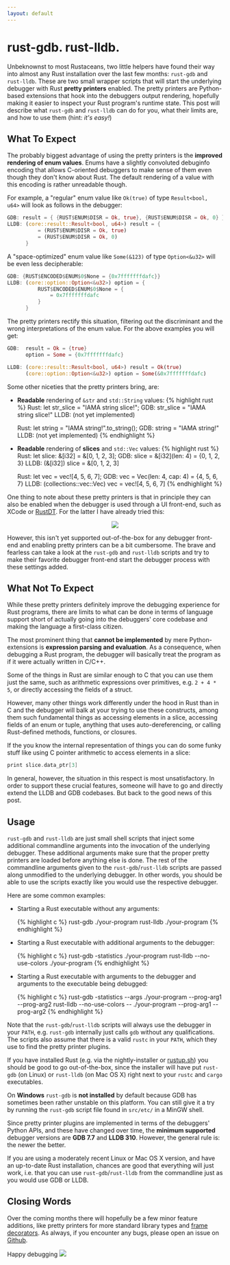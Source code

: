```yaml
---
layout: default
---
```

# rust-gdb. rust-lldb.
Unbeknownst to most Rustaceans, two little helpers have found their way into
almost any Rust installation over the last few months: `rust-gdb` and
`rust-lldb`. These are two small wrapper scripts that will start the underlying
debugger with Rust **pretty printers** enabled. The pretty printers are
Python-based extensions that hook into the debuggers output rendering, hopefully
making it easier to inspect your Rust program's runtime state. This post will
describe what `rust-gdb` and `rust-lldb` can do for you, what their limits are,
and how to use them (hint: *it's easy!*)



## What To Expect
The probably biggest advantage of using the pretty printers is the **improved
rendering of enum values**. Enums have a slightly convoluted debuginfo encoding
that allows  C-oriented debuggers to make sense of them even though they don't
know about Rust. The default rendering of a value with this encoding is rather
unreadable though.

For example, a "regular" enum value like `Ok(true)` of type `Result<bool, u64>`
will look as follows in the debugger:

```rust
GDB: result = { {RUST$ENUM$DISR = Ok, true}, {RUST$ENUM$DISR = Ok, 0} }
LLDB: (core::result::Result<bool, u64>) result = {
          = (RUST$ENUM$DISR = Ok, true)
          = (RUST$ENUM$DISR = Ok, 0)
      }
```

A "space-optimized" enum value like `Some(&123)` of type `Option<&u32>` will be
even less decipherable:

```rust
GDB: {RUST$ENCODED$ENUM$0$None = {0x7fffffffdafc}}
LLDB: (core::option::Option<&u32>) option = {
          RUST$ENCODED$ENUM$0$None = {
              = 0x7fffffffdafc
          }
      }
```

The pretty printers rectify this situation, filtering out the discriminant and
the wrong interpretations of the enum value. For the above examples you will
get:

```rust
GDB:  result = Ok = {true}
      option = Some = {0x7fffffffdafc}

LLDB: (core::result::Result<bool, u64>) result = Ok(true)
      (core::option::Option<&u32>) option = Some(&0x7fffffffdafc)
```

Some other niceties that the pretty printers bring, are:

<ul>
  <li>
<strong>Readable</strong> rendering of <code>&str</code> and <code>std::String</code> values:
{% highlight rust %}
Rust:  let str_slice = "IAMA string slice!";
GDB:   str_slice = "IAMA string slice!"
LLDB:  (not yet implemented)

Rust:  let string = "IAMA string!".to_string();
GDB:   string = "IAMA string!"
LLDB:  (not yet implemented)
{% endhighlight %}
  </li>

  <li>
<strong>Readable</strong> rendering of <strong>slices</strong> and <code>std::Vec</code> values:
{% highlight rust %}
Rust:  let slice: &[i32] = &[0, 1, 2, 3];
GDB:   slice = &[i32](len: 4) = {0, 1, 2, 3}
LLDB:  (&[i32]) slice = &[0, 1, 2, 3]

Rust:  let vec = vec![4, 5, 6, 7];
GDB:   vec = Vec<u64>(len: 4, cap: 4) = {4, 5, 6, 7}
LLDB:  (collections::vec::Vec<u64>) vec = vec![4, 5, 6, 7]
{% endhighlight %}
  </li>
</ul>

One thing to note about these pretty printers is that in principle they can also
be enabled when the debugger is used through a UI front-end, such as XCode or
[RustDT](//rustdt.github.io/). For the latter I have already tried this:

<center><img src="{{site.url}}/images/eclipse/pp.png"></img></center>

However, this isn't yet supported out-of-the-box for any debugger front-end and
enabling pretty printers can be a bit cumbersome. The brave
and fearless can take a look at the `rust-gdb` and `rust-lldb` scripts and try
to make their favorite debugger front-end start the debugger process with these
settings added.


## What Not To Expect
While these pretty printers definitely improve the debugging experience for Rust
programs, there are limits to what can be done in terms of language support
short of actually going into the debuggers' core codebase and making the
language a first-class citizen.

The most prominent thing that **cannot be implemented** by mere
Python-extensions is **expression parsing and evaluation**. As a consequence,
when debugging a Rust program, the debugger will basically treat the program as
if it were actually written in C/C++.

Some of the things in Rust are similar enough to C that you can use them
just the same, such as arithmetic expressions over primitives, e.g. `2 + 4 * 5`,
or directly accessing the fields of a struct.

However, many other things work differently under the hood in Rust than in C and
the debugger will balk at your trying to use these constructs, among them such
fundamental things as accessing elements in a slice, accessing fields of an enum
or tuple, anything that uses auto-dereferencing, or calling Rust-defined
methods, functions, or closures.

If the you know the internal representation of things you can do some funky
stuff like using C pointer arithmetic to access elements in a slice:

```C
print slice.data_ptr[3]
```

In general, however, the situation in this respect is most unsatisfactory. In
order to support these crucial features, someone will have to go and directly
extend the LLDB and GDB codebases. But back to the good news of this post.

## Usage
`rust-gdb` and `rust-lldb` are just small shell scripts that inject some
additional commandline arguments into the invocation of the underlying debugger.
These additional arguments make sure that the proper pretty printers are loaded
before anything else is done. The rest of the commandline arguments given to the
`rust-gdb`/`rust-lldb` scripts are passed along unmodified to the underlying
debugger. In other words, you should be able to use the scripts exactly like you
would use the respective debugger.

Here are some common examples:

<ul>
<li>
Starting a Rust executable without any arguments:

{% highlight c %}
rust-gdb ./your-program
rust-lldb ./your-program
{% endhighlight %}
</li>

<li>
Starting a Rust executable with additional arguments to the debugger:

{% highlight c %}
rust-gdb -statistics ./your-program
rust-lldb --no-use-colors ./your-program
{% endhighlight %}
</li>

<li>
Starting a Rust executable with arguments to the debugger and arguments to the executable being debugged:

{% highlight c %}
rust-gdb -statistics --args ./your-program --prog-arg1 --prog-arg2
rust-lldb --no-use-colors  --  ./your-program --prog-arg1 --prog-arg2
{% endhighlight %}
</li>
</ul>

Note that the `rust-gdb`/`rust-lldb` scripts will always use the debugger in
your `PATH`, e.g. `rust-gdb` internally just calls `gdb` without any
qualifications. The scripts also assume that there is a valid `rustc` in your
`PATH`, which they use to find the pretty printer plugins.

If you have installed Rust (e.g. via the nightly-installer or
[rustup.sh](//github.com/rust-lang/rust/blob/master/src/etc/rustup.sh)) you
should be good to go out-of-the-box, since the installer will have put
`rust-gdb` (on Linux) or `rust-lldb` (on Mac OS X) right next to your `rustc`
and `cargo` executables.

On **Windows** `rust-gdb` is **not installed** by default because GDB has
sometimes been rather unstable on this platform. You can still give it a try by
running the `rust-gdb` script file found in `src/etc/` in a MinGW shell.

Since pretty printer plugins are implemented in terms of the debuggers' Python
APIs, and these have changed over time, the **minimum supported** debugger versions
are **GDB 7.7** and **LLDB 310**. However, the general rule is: the newer the
better.

If you are using a moderately recent Linux or Mac OS X version, and have an
up-to-date Rust installation, chances are good that everything will just work,
i.e. that you can use `rust-gdb`/`rust-lldb` from the commandline just as you
would use GDB or LLDB.

## Closing Words
Over the coming months there will hopefully be a few minor feature additions,
like pretty printers for more standard library types and
[frame decorators](//sourceware.org/gdb/current/onlinedocs/gdb/Frame-Decorator-API.html).
As always, if you encounter any bugs, please open an issue on
[Github](//github.com/rust-lang/rust/issues).

Happy debugging <img class="blackflower" src="{{site.url}}/images/flower-black.svg">
